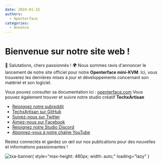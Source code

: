 ```yaml
---
date: 2024-01-15
authors:
  - Openterface
categories:
  - Annonce
---
```


# Bienvenue sur notre site web !

👋 Salutations, chers passionnés ! 🌍 Nous sommes ravis d'annoncer le lancement de notre site officiel pour notre **Openterface mini-KVM**. Ici, vous trouverez les dernières mises à jour et développements concernant son matériel et son logiciel.

<!-- plus -->

Vous pouvez consulter sa documentation ici : [openterface.com](https://openterface.com)
Vous pouvez également trouver et suivre notre studio créatif **TechxArtisan**

* [Rejoignez notre subreddit](https://www.reddit.com/r/Openterface_miniKVM/)
* [TechxArtisan sur GitHub](https://github.com/TechxArtisanStudio/Openterface/discussions)
* [Suivez-nous sur Twitter](https://twitter.com/TechxArtisan)
* [Aimez-nous sur Facebook](https://www.facebook.com/TechxArtisan)
* [Rejoignez notre Studio Discord](https://discord.gg/skfExqDD)
* [Abonnez-vous à notre chaîne YouTube](https://youtube.com/@TechxArtisan)

Restez connectés et gardez un œil sur nos publications pour des nouvelles et informations passionnantes !

![txa-banner](https://pbs.twimg.com/media/GD5IwIzaAAAZRwx?format=jpg&name=4096x4096){ style="max-height: 480px; width: auto;" loading="lazy" }
